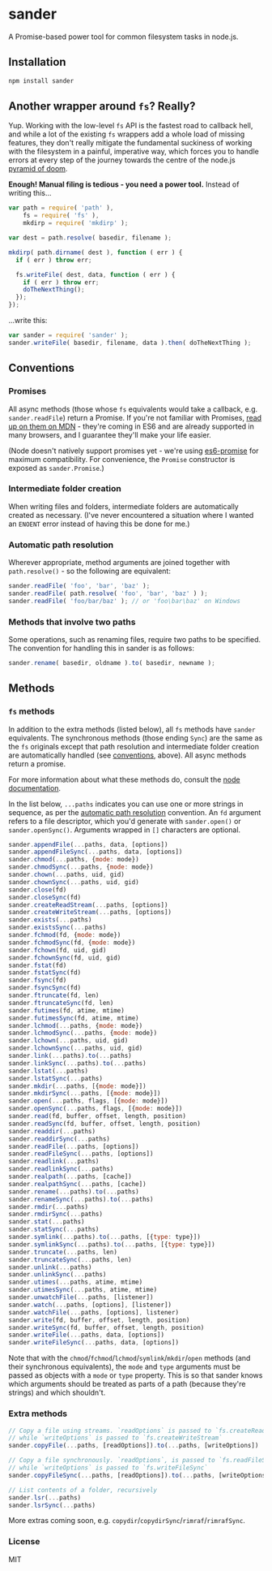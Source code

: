 # sander

A Promise-based power tool for common filesystem tasks in node.js.

## Installation

```bash
npm install sander
```

## Another wrapper around `fs`? Really?

Yup. Working with the low-level `fs` API is the fastest road to callback hell, and while a lot of the existing `fs` wrappers add a whole load of missing features, they don't really mitigate the fundamental suckiness of working with the filesystem in a painful, imperative way, which forces you to handle errors at every step of the journey towards the centre of the node.js [pyramid of doom](http://stackoverflow.com/search?q=pyramid+of+doom).

**Enough! Manual filing is tedious - you need a power tool.** Instead of writing this...

```js
var path = require( 'path' ),
    fs = require( 'fs' ),
    mkdirp = require( 'mkdirp' );

var dest = path.resolve( basedir, filename );

mkdirp( path.dirname( dest ), function ( err ) {
  if ( err ) throw err;

  fs.writeFile( dest, data, function ( err ) {
    if ( err ) throw err;
    doTheNextThing();
  });
});
```

...write this:

```js
var sander = require( 'sander' );
sander.writeFile( basedir, filename, data ).then( doTheNextThing );
```


## Conventions

### Promises

All async methods (those whose `fs` equivalents would take a callback, e.g. `sander.readFile`) return a Promise. If you're not familiar with Promises, [read up on them on MDN](https://developer.mozilla.org/en-US/docs/Web/JavaScript/Reference/Global_Objects/Promise) - they're coming in ES6 and are already supported in many browsers, and I guarantee they'll make your life easier.

(Node doesn't natively support promises yet - we're using [es6-promise](https://github.com/jakearchibald/es6-promise) for maximum compatibility. For convenience, the `Promise` constructor is exposed as `sander.Promise`.)

### Intermediate folder creation

When writing files and folders, intermediate folders are automatically created as necessary. (I've never encountered a situation where I wanted an `ENOENT` error instead of having this be done for me.)

### Automatic path resolution

Wherever appropriate, method arguments are joined together with `path.resolve()` - so the following are equivalent:

```js
sander.readFile( 'foo', 'bar', 'baz' );
sander.readFile( path.resolve( 'foo', 'bar', 'baz' ) );
sander.readFile( 'foo/bar/baz' ); // or 'foo\bar\baz' on Windows
```

### Methods that involve two paths

Some operations, such as renaming files, require two paths to be specified. The convention for handling this in sander is as follows:

```js
sander.rename( basedir, oldname ).to( basedir, newname );
```



## Methods

### `fs` methods

In addition to the extra methods (listed below), all `fs` methods have `sander` equivalents. The synchronous methods (those ending `Sync`) are the same as the `fs` originals except that path resolution and intermediate folder creation are automatically handled (see [conventions](#conventions), above). All async methods return a promise.

For more information about what these methods do, consult the [node documentation](http://nodejs.org/api/fs.html).

In the list below, `...paths` indicates you can use one or more strings in sequence, as per the [automatic path resolution](#automatic-path-resolution) convention. An `fd` argument refers to a file descriptor, which you'd generate with `sander.open()` or `sander.openSync()`. Arguments wrapped in `[]` characters are optional.

```js
sander.appendFile(...paths, data, [options])
sander.appendFileSync(...paths, data, [options])
sander.chmod(...paths, {mode: mode})
sander.chmodSync(...paths, {mode: mode})
sander.chown(...paths, uid, gid)
sander.chownSync(...paths, uid, gid)
sander.close(fd)
sander.closeSync(fd)
sander.createReadStream(...paths, [options])
sander.createWriteStream(...paths, [options])
sander.exists(...paths)
sander.existsSync(...paths)
sander.fchmod(fd, {mode: mode})
sander.fchmodSync(fd, {mode: mode})
sander.fchown(fd, uid, gid)
sander.fchownSync(fd, uid, gid)
sander.fstat(fd)
sander.fstatSync(fd)
sander.fsync(fd)
sander.fsyncSync(fd)
sander.ftruncate(fd, len)
sander.ftruncateSync(fd, len)
sander.futimes(fd, atime, mtime)
sander.futimesSync(fd, atime, mtime)
sander.lchmod(...paths, {mode: mode})
sander.lchmodSync(...paths, {mode: mode})
sander.lchown(...paths, uid, gid)
sander.lchownSync(...paths, uid, gid)
sander.link(...paths).to(...paths)
sander.linkSync(...paths).to(...paths)
sander.lstat(...paths)
sander.lstatSync(...paths)
sander.mkdir(...paths, [{mode: mode}])
sander.mkdirSync(...paths, [{mode: mode}])
sander.open(...paths, flags, [{mode: mode}])
sander.openSync(...paths, flags, [{mode: mode}])
sander.read(fd, buffer, offset, length, position)
sander.readSync(fd, buffer, offset, length, position)
sander.readdir(...paths)
sander.readdirSync(...paths)
sander.readFile(...paths, [options])
sander.readFileSync(...paths, [options])
sander.readlink(...paths)
sander.readlinkSync(...paths)
sander.realpath(...paths, [cache])
sander.realpathSync(...paths, [cache])
sander.rename(...paths).to(...paths)
sander.renameSync(...paths).to(...paths)
sander.rmdir(...paths)
sander.rmdirSync(...paths)
sander.stat(...paths)
sander.statSync(...paths)
sander.symlink(...paths).to(...paths, [{type: type}])
sander.symlinkSync(...paths).to(...paths, [{type: type}])
sander.truncate(...paths, len)
sander.truncateSync(...paths, len)
sander.unlink(...paths)
sander.unlinkSync(...paths)
sander.utimes(...paths, atime, mtime)
sander.utimesSync(...paths, atime, mtime)
sander.unwatchFile(...paths, [listener])
sander.watch(...paths, [options], [listener])
sander.watchFile(...paths, [options], listener)
sander.write(fd, buffer, offset, length, position)
sander.writeSync(fd, buffer, offset, length, position)
sander.writeFile(...paths, data, [options])
sander.writeFileSync(...paths, data, [options])
```

Note that with the `chmod`/`fchmod`/`lchmod`/`symlink`/`mkdir`/`open` methods (and their synchronous equivalents), the `mode` and `type` arguments must be passed as objects with a `mode` or `type` property. This is so that sander knows which arguments should be treated as parts of a path (because they're strings) and which shouldn't.


### Extra methods

```js
// Copy a file using streams. `readOptions` is passed to `fs.createReadStream`,
// while `writeOptions` is passed to `fs.createWriteStream`
sander.copyFile(...paths, [readOptions]).to(...paths, [writeOptions])

// Copy a file synchronously. `readOptions`, is passed to `fs.readFileSync`,
// while `writeOptions` is passed to `fs.writeFileSync`
sander.copyFileSync(...paths, [readOptions]).to(...paths, [writeOptions])

// List contents of a folder, recursively
sander.lsr(...paths)
sander.lsrSync(...paths)
```

More extras coming soon, e.g. `copydir`/`copydirSync`/`rimraf`/`rimrafSync`.


### License

MIT

